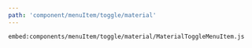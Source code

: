 ```yaml
---
path: 'component/menuItem/toggle/material'
---
```


`embed:components/menuItem/toggle/material/MaterialToggleMenuItem.js`
